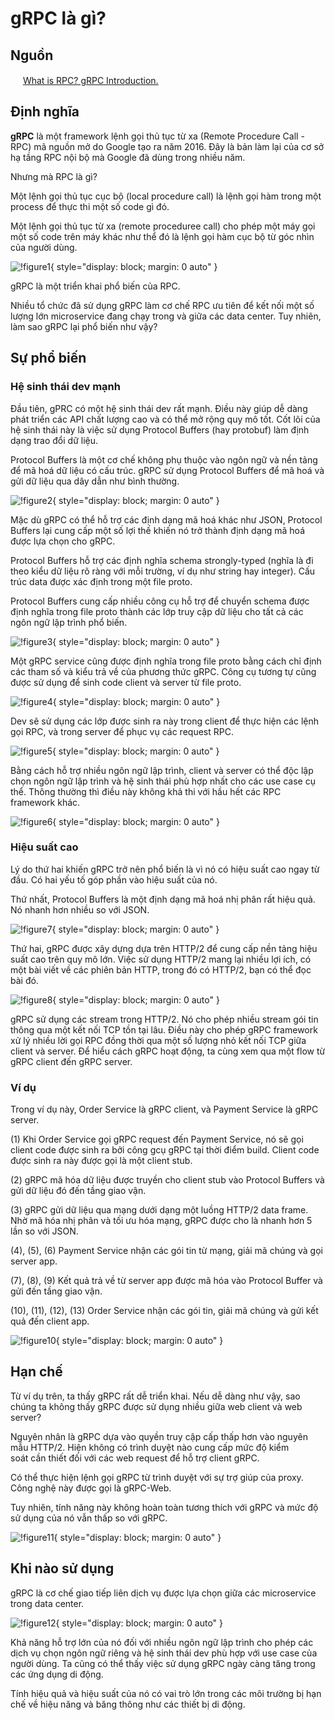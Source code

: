 # gRPC là gì?

## Nguồn

<img src="../../../img/bytebytego.png" width="16" height="16"/> [What is RPC? gRPC Introduction.](https://www.youtube.com/watch?v=gnchfOojMk4)

## Định nghĩa

**gRPC** là một framework lệnh gọi thủ tục từ xa (Remote Procedure Call - RPC) mã nguồn mở do Google tạo ra năm 2016. Đây là bản làm lại của cơ sở hạ tầng RPC nội bộ mà Google đã dùng trong nhiều năm.

Nhưng mà RPC là gì?

Một lệnh gọi thủ tục cục bộ (local procedure call) là lệnh gọi hàm trong một process để thực thi một số code gì đó.

Một lệnh gọi thủ tục từ xa (remote proceduree call) cho phép một máy gọi một số code trên máy khác như thể đó là lệnh gọi hàm cục bộ từ góc nhìn của người dùng.

![!figure1](figure1.png){ style="display: block; margin: 0 auto" }

gRPC là một triển khai phổ biến của RPC.

Nhiều tổ chức đã sử dụng gRPC làm cơ chế RPC ưu tiên để kết nối một số lượng lớn microservice đang chạy trong và giữa các data center. Tuy nhiên, làm sao gRPC lại phổ biến như vậy?

## Sự phổ biến

### Hệ sinh thái dev mạnh

Đầu tiên, gPRC có một hệ sinh thái dev rất mạnh. Điều này giúp dễ dàng phát triển các API chất lượng cao và có thể mở rộng quy mô tốt. Cốt lõi của hệ sinh thái này là việc sử dụng Protocol Buffers (hay protobuf) làm định dạng trao đổi dữ liệu.

Protocol Buffers là một cơ chế không phụ thuộc vào ngôn ngữ và nền tảng để mã hoá dữ liệu có cấu trúc. gRPC sử dụng Protocol Buffers để mã hoá và gửi dữ liệu qua dây dẫn như bình thường. 

![!figure2](figure2.png){ style="display: block; margin: 0 auto" }

Mặc dù gRPC có thể hỗ trợ các định dạng mã hoá khác như JSON, Protocol Buffers lại cung cấp một số lợi thế khiến nó trở thành định dạng mã hoá được lựa chọn cho gRPC.

Protocol Buffers hỗ trợ các định nghĩa schema strongly-typed (nghĩa là đi theo kiểu dữ liệu rõ ràng với mỗi trường, ví dụ như string hay integer). Cấu trúc data được xác định trong một file proto.

Protocol Buffers cung cấp nhiều công cụ hỗ trợ để chuyển schema được định nghĩa trong file proto thành các lớp truy cập dữ liệu cho tất cả các ngôn ngữ lập trình phổ biến.

![!figure3](figure3.png){ style="display: block; margin: 0 auto" }

Một gRPC service cũng được định nghĩa trong file proto bằng cách chỉ định các tham số và kiểu trả về của phương thức gRPC. Công cụ tương tự cũng được sử dụng để sinh code client và server từ file proto. 

![!figure4](figure4.png){ style="display: block; margin: 0 auto" }

Dev sẽ sử dụng các lớp được sinh ra này trong client để thực hiện các lệnh gọi RPC, và trong server để phục vụ các request RPC.

![!figure5](figure5.png){ style="display: block; margin: 0 auto" }

Bằng cách hỗ trợ nhiều ngôn ngữ lập trình, client và server có thể độc lập chọn ngôn ngữ lập trình và hệ sinh thái phù hợp nhất cho các use case cụ thể. Thông thường thì điều này không khả thi với hầu hết các RPC framework khác.

![!figure6](figure6.png){ style="display: block; margin: 0 auto" }

### Hiệu suất cao

Lý do thứ hai khiến gRPC trở nên phổ biến là vì nó có hiệu suất cao ngay từ đầu. Có hai yếu tố góp phần vào hiệu suất của nó.

Thứ nhất, Protocol Buffers là một định dạng mã hoá nhị phân rất hiệu quả. Nó nhanh hơn nhiều so với JSON.

![!figure7](figure7.png){ style="display: block; margin: 0 auto" }

Thứ hai, gRPC được xây dựng dựa trên HTTP/2 để cung cấp nền tảng hiệu suất cao trên quy mô lớn. Việc sử dụng HTTP/2 mang lại nhiều lợi ích, có một bài viết về các phiên bản HTTP, trong đó có HTTP/2, bạn có thể đọc bài đó.

![!figure8](figure8.png){ style="display: block; margin: 0 auto" }

gRPC sử dụng các stream trong HTTP/2. Nó cho phép nhiều stream gói tin thông qua một kết nối TCP tồn tại lâu. Điều này cho phép gRPC framework xử lý nhiều lời gọi RPC đồng thời qua một số lượng nhỏ kết nối TCP giữa client và server. Để hiểu cách gRPC hoạt động, ta cùng xem qua một flow từ gRPC client đến gRPC server.

### Ví dụ

Trong ví dụ này, Order Service là gRPC client, và Payment Service là gRPC server. 

(1) Khi Order Service gọi gRPC request đến Payment Service, nó sẽ gọi client code được sinh ra bởi công gcụ gRPC tại thời điểm build.  Client code được sinh ra này được gọi là một client stub.

(2) gRPC mã hóa dữ liệu được truyền cho client stub vào Protocol Buffers và gửi dữ liệu đó đến tầng giao vận.

(3) gRPC gửi dữ liệu qua mạng dưới dạng một luồng HTTP/2 data frame. Nhờ mã hóa nhị phân và tối ưu hóa mạng, gRPC được cho là nhanh hơn 5 lần so với JSON.

(4), (5), (6) Payment Service nhận các gói tin từ mạng, giải mã chúng và gọi server app.

(7), (8), (9) Kết quả trả về từ server app được mã hóa vào Protocol Buffer và gửi đến tầng giao vận.

(10), (11), (12), (13) Order Service nhận các gói tin, giải mã chúng và gửi kết quả đến client app.

![!figure10](figure10.png){ style="display: block; margin: 0 auto" }

## Hạn chế

Từ ví dụ trên, ta thấy gRPC rất dễ triển khai. Nếu dễ dàng như vậy, sao chúng ta không thấy gRPC được sử dụng nhiều giữa web client và web server?

Nguyên nhân là gRPC dựa vào quyền truy cập cấp thấp hơn vào nguyên mẫu HTTP/2. Hiện không có trình duyệt nào cung cấp mức độ kiểm soát cần thiết đối với các web request để hỗ trợ client gRPC.

Có thể thực hiện lệnh gọi gRPC từ trình duyệt với sự trợ giúp của proxy. Công nghệ này được gọi là gRPC-Web.

Tuy nhiên, tính năng này không hoàn toàn tương thích với gRPC và mức độ sử dụng của nó vẫn thấp so với gRPC.

![!figure11](figure11.png){ style="display: block; margin: 0 auto" }

## Khi nào sử dụng

gRPC là cơ chế giao tiếp liên dịch vụ được lựa chọn giữa các microservice trong data center.

![!figure12](figure12.png){ style="display: block; margin: 0 auto" }

Khả năng hỗ trợ lớn của nó đối với nhiều ngôn ngữ lập trình cho phép các dịch vụ chọn ngôn ngữ riêng và hệ sinh thái dev phù hợp với use case của người dùng. Ta cũng có thể thấy việc sử dụng gRPC ngày càng tăng trong các ứng dụng di động.

Tính hiệu quả và hiệu suất của nó có vai trò lớn trong các môi trường bị hạn chế về hiệu năng và băng thông như các thiết bị di động.
